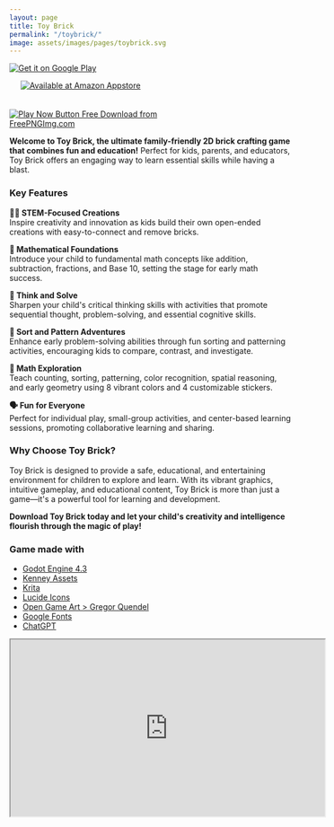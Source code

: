 ```yaml
---
layout: page
title: Toy Brick
permalink: "/toybrick/"
image: assets/images/pages/toybrick.svg
---
```


<p>
<a style="display:block;width:300px" href='https://play.google.com/store/apps/details?id=com.thedigitalspell.gp.craft.build.toy.brick.block&pcampaignid=web_share&utm_source=tds_website&pcampaignid=pcampaignidMKT-Other-global-all-co-prtnr-py-PartBadge-Mar2515-1'>
<img alt='Get it on Google Play' src='https://play.google.com/intl/en_us/badges/static/images/badges/en_badge_web_generic.png'/>
</a>
</p>

<p>
<a style="display:block;width:300px" href='http://www.amazon.com/gp/product/B0DFV4TJSC/ref=mas_pm_toy_brick'>
<img alt='Available at Amazon Appstore' style="padding-bottom: 20px;padding-left: 20px;padding-right: 20px;" src='https://images-na.ssl-images-amazon.com/images/G/01/mobile-apps/devportal2/res/images/amazon-appstore-badge-english-black.png'/>
</a>
</p>

<p>
<a class="d-none d-sm-block" style="display:block;width:300px" href="{{site.baseurl}}/live/toybrick/index.html" target="_blank">
<img src="https://freepngimg.com/thumb/play_now_button/25533-4-play-now-button-free-download.png" alt="Play Now Button Free Download from FreePNGImg.com">
</a>
</p>

**Welcome to Toy Brick, the ultimate family-friendly 2D brick crafting game that combines fun and education!** Perfect for kids, parents, and educators, Toy Brick offers an engaging way to learn essential skills while having a blast.

### Key Features

**🧑‍🔬 STEM-Focused Creations**  
Inspire creativity and innovation as kids build their own open-ended creations with easy-to-connect and remove bricks.

**🔢 Mathematical Foundations**  
Introduce your child to fundamental math concepts like addition, subtraction, fractions, and Base 10, setting the stage for early math success.

**🤔 Think and Solve**  
Sharpen your child's critical thinking skills with activities that promote sequential thought, problem-solving, and essential cognitive skills.

**🚥 Sort and Pattern Adventures**  
Enhance early problem-solving abilities through fun sorting and patterning activities, encouraging kids to compare, contrast, and investigate.

**📏 Math Exploration**  
Teach counting, sorting, patterning, color recognition, spatial reasoning, and early geometry using 8 vibrant colors and 4 customizable stickers.

**🗣️ Fun for Everyone**  
Perfect for individual play, small-group activities, and center-based learning sessions, promoting collaborative learning and sharing.

### Why Choose Toy Brick?

Toy Brick is designed to provide a safe, educational, and entertaining environment for children to explore and learn. With its vibrant graphics, intuitive gameplay, and educational content, Toy Brick is more than just a game—it's a powerful tool for learning and development.

**Download Toy Brick today and let your child's creativity and intelligence flourish through the magic of play!**

### Game made with

- [Godot Engine 4.3](https://godotengine.org/)
- [Kenney Assets](https://kenney.nl)
- [Krita](https://krita.org/)
- [Lucide Icons](https://lucide.dev)
- [Open Game Art > Gregor Quendel](https://opengameart.org/users/gregor-quendel)
- [Google Fonts](https://fonts.google.com/)
- [ChatGPT](https://openai.com/)

<p>
<div class="youtube-container">
<iframe width="560" height="315"
        src="https://www.youtube.com/embed/MoT2_ChXEWw?si=jqFa6-hBt4H0D5l9"
        allow="accelerometer; autoplay; clipboard-write; encrypted-media; gyroscope; picture-in-picture; web-share"
        allowfullscreen>
</iframe>
</div>
</p>
